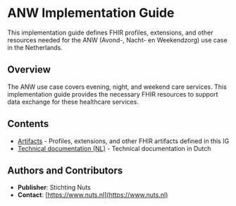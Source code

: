 # ANW Implementation Guide

This implementation guide defines FHIR profiles, extensions, and other resources needed for the ANW (Avond-, Nacht- en Weekendzorg) use case in the Netherlands.

## Overview

The ANW use case covers evening, night, and weekend care services. This implementation guide provides the necessary FHIR resources to support data exchange for these healthcare services.

## Contents

- [Artifacts](artifacts.html) - Profiles, extensions, and other FHIR artifacts defined in this IG
- [Technical documentation (NL)](technical-documentation-v1.md) - Technical documentation in Dutch

## Authors and Contributors

- **Publisher**: Stichting Nuts
- **Contact**: [https://www.nuts.nl](https://www.nuts.nl)

